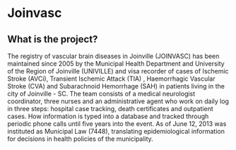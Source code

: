 # Joinvasc

## What is the project? 

The registry of vascular brain diseases in Joinville (JOINVASC) has been maintained since 2005 by the Municipal Health Department and University of the Region of Joinville (UNIVILLE) and visa recorder of cases of Ischemic Stroke (AVCi), Transient Ischemic Attack (TIA) , Haemorrhagic Vascular Stroke (CVA) and Subarachnoid Hemorrhage (SAH) in patients living in the city of Joinville - SC. The team consists of a medical neurologist coordinator, three nurses and an administrative agent who work on daily log in three steps: hospital case tracking, death certificates and outpatient cases. How information is typed into a database and tracked through periodic phone calls until five years into the event. As of June 12, 2013 was instituted as Municipal Law (7448), translating epidemiological information for decisions in health policies of the municipality.



